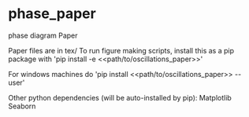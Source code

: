 # phase_paper

phase diagram Paper

Paper files are in tex/
To run figure making scripts, install this as a pip package with 'pip install -e <<path/to/oscillations_paper>>'

For windows machines do 'pip install <<path/to/oscillations_paper>> --user'

Other python dependencies (will be auto-installed by pip):
Matplotlib
Seaborn
